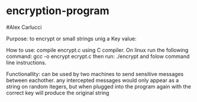 # encryption-program
#Alex Carlucci

Purpose: to encrypt or small strings unig a Key value:

How to use: compile encrypt.c using C compiler.
            On linux run the following command: gcc -o encrypt ecrypt.c
            then run: ./encrypt and folow command line instructions.
            
Functionallity: can be used by two machines to send sensitive messages between eachother.
                any intercepted messages would only appear as a string on random 
                itegers, but when plugged into the program again with the correct key will produce the original string
                
                
